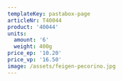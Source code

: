 ```yaml
---
templateKey: pastabox-page
articleNr: T40044
product: '40044'
units:
  amount: '6'
  weight: 400g
price_ep: '10.20'
price_vp: '16.50'
image: /assets/feigen-pecorino.jpg
---
```


